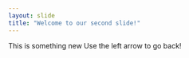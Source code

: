 ```yaml
---
layout: slide
title: "Welcome to our second slide!"
---
```

This is something new
Use the left arrow to go back!